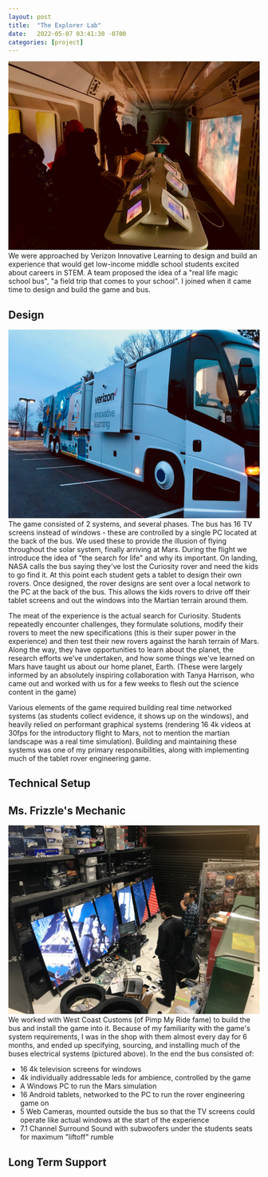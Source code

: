 ```yaml
---
layout: post
title:  "The Explorer Lab"
date:   2022-05-07 03:41:30 -0700
categories: [project]
---
```

![Image Alt Text](/assets/images/explorerlab_hero.jpeg)
We were approached by Verizon Innovative Learning to design and build an experience that would get low-income middle school students excited about careers in STEM. A team proposed the idea of a "real life magic school bus", "a field trip that comes to your school". I joined when it came time to design and build the game and bus.

## Design
![Image Alt Text](/assets/images/explorerlab_00.jpg)
The game consisted of 2 systems, and several phases. The bus has 16 TV screens instead of windows - these are controlled by a single PC located at the back of the bus. We used these to provide the illusion of flying throughout the solar system, finally arriving at Mars. During the flight we introduce the idea of "the search for life" and why its important. On landing, NASA calls the bus saying they've lost the Curiosity rover and need the kids to go find it. At this point each student gets a tablet to design their own rovers. Once designed, the rover designs are sent over a local network to the PC at the back of the bus. This allows the kids rovers to drive off their tablet screens and out the windows into the Martian terrain around them.

The meat of the experience is the actual search for Curiosity. Students repeatedly encounter challenges, they formulate solutions, modify their rovers to meet the new specifications (this is their super power in the experience) and then test their new rovers against the harsh terrain of Mars. Along the way, they have opportunities to learn about the planet, the research efforts we've undertaken, and how some things we've learned on Mars have taught us about our home planet, Earth. (These were largely informed by an absolutely inspiring collaboration with Tanya Harrison, who came out and worked with us for a few weeks to flesh out the science content in the game)

Various elements of the game required building real time networked systems (as students collect evidence, it shows up on the windows), and heavily relied on performant graphical systems (rendering 16 4k videos at 30fps for the introductory flight to Mars, not to mention the martian landscape was a real time simulation). Building and maintaining these systems was one of my primary responsibilities, along with implementing much of the tablet rover engineering game.

## Technical Setup

## Ms. Frizzle's Mechanic
![Image Alt Text](/assets/images/explorerlab_01.jpg)
We worked with West Coast Customs (of Pimp My Ride fame) to build the bus and install the game into it. Because of my familiarity with the game's system requirements, I was in the shop with them almost every day for 6 months, and ended up specifying, sourcing, and installing much of the buses electrical systems (pictured above).
In the end the bus consisted of:
- 16 4k television screens for windows
- 4k individually addressable leds for ambience, controlled by the game
- A Windows PC to run the Mars simulation
- 16 Android tablets, networked to the PC to run the rover engineering game on
- 5 Web Cameras, mounted outside the bus so that the TV screens could operate like actual windows at the start of the experience
- 7.1 Channel Surround Sound with subwoofers under the students seats for maximum "liftoff" rumble

## Long Term Support